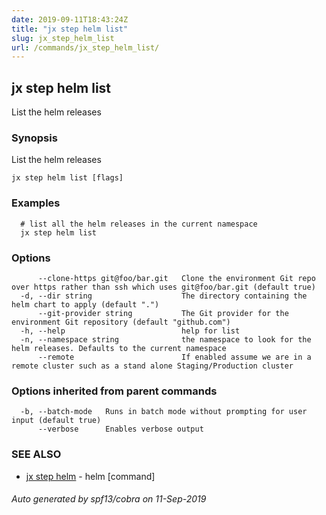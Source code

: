 ```yaml
---
date: 2019-09-11T18:43:24Z
title: "jx step helm list"
slug: jx_step_helm_list
url: /commands/jx_step_helm_list/
---
```

## jx step helm list

List the helm releases

### Synopsis

List the helm releases

```
jx step helm list [flags]
```

### Examples

```
  # list all the helm releases in the current namespace
  jx step helm list
```

### Options

```
      --clone-https git@foo/bar.git   Clone the environment Git repo over https rather than ssh which uses git@foo/bar.git (default true)
  -d, --dir string                    The directory containing the helm chart to apply (default ".")
      --git-provider string           The Git provider for the environment Git repository (default "github.com")
  -h, --help                          help for list
  -n, --namespace string              the namespace to look for the helm releases. Defaults to the current namespace
      --remote                        If enabled assume we are in a remote cluster such as a stand alone Staging/Production cluster
```

### Options inherited from parent commands

```
  -b, --batch-mode   Runs in batch mode without prompting for user input (default true)
      --verbose      Enables verbose output
```

### SEE ALSO

* [jx step helm](/commands/jx_step_helm/)	 - helm [command]

###### Auto generated by spf13/cobra on 11-Sep-2019
